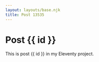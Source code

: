 ```yaml
---
layout: layouts/base.njk
title: Post 13535
---
```


# Post {{ id }}

This is post {{ id }} in my Eleventy project.
